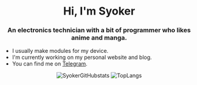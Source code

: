 <h1 align=center>Hi, I'm Syoker</h1>
<h3 align=center>An electronics technician with a bit of programmer who likes anime and manga.</h3>

- I usually make modules for my device.
- I'm currently working on my personal website and blog.
- You can find me on [Telegram](https://t.me/Syoker).

<p align=center>
    <img src=https://github-readme-stats.vercel.app/api?username=Syoker alt=SyokerGitHubstats>
    <img src=https://github-readme-stats.vercel.app/api/top-langs/?username=Syoker&layout=compact alt=TopLangs>
</p>
